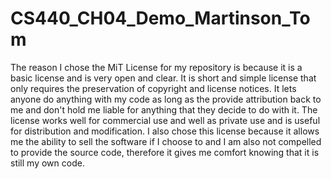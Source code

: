 # CS440_CH04_Demo_Martinson_Tom
The reason I chose the MiT License for my repository is because it is a basic license and is very open and clear.
It is short and simple license that only requires the preservation of copyright and license notices.  It lets anyone
do anything with my code as long as the provide attribution back to me and don't hold me liable for anything that
they decide to do with it.  The license works well for commercial use and well as private use and is useful for distribution
and modification.  I also chose this license because it allows me the ability to sell the software if I choose to and I am
also not compelled to provide the source code, therefore it gives me comfort knowing that it is still my own code.
